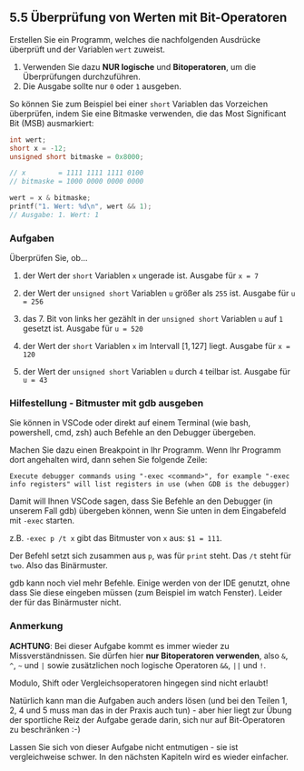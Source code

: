 ## 5.5 Überprüfung von Werten mit Bit-Operatoren

Erstellen Sie ein Programm, welches die nachfolgenden Ausdrücke überprüft und der Variablen `wert` zuweist.

1. Verwenden Sie dazu **NUR logische** und **Bitoperatoren**, um die Überprüfungen durchzuführen.
2. Die Ausgabe sollte nur `0` oder `1` ausgeben.

So können Sie zum Beispiel bei einer `short` Variablen das Vorzeichen überprüfen, indem Sie eine Bitmaske verwenden, die das Most Significant Bit (MSB) ausmarkiert:

```c
int wert;
short x = -12;
unsigned short bitmaske = 0x8000;

// x        = 1111 1111 1111 0100
// bitmaske = 1000 0000 0000 0000

wert = x & bitmaske;
printf("1. Wert: %d\n", wert && 1);
// Ausgabe: 1. Wert: 1
```

### Aufgaben

Überprüfen Sie, ob...

1. der Wert der `short` Variablen `x` ungerade ist.
  Ausgabe für `x = 7`

2. der Wert der `unsigned short` Variablen `u` größer als `255` ist.
  Ausgabe für `u = 256`

3. das 7. Bit von links her gezählt in der `unsigned short` Variablen `u` auf `1` gesetzt ist.
  Ausgabe für `u = 520`

4. der Wert der `short` Variablen `x` im Intervall $[1,127]$ liegt.
  Ausgabe für `x = 120`

5. der Wert der `unsigned short` Variablen `u` durch `4` teilbar ist.
  Ausgabe für `u = 43`

### Hilfestellung - Bitmuster mit gdb ausgeben

Sie können in VSCode oder direkt auf einem Terminal (wie bash, powershell, cmd, zsh) auch Befehle an den Debugger übergeben.

Machen Sie dazu einen Breakpoint in Ihr Programm. Wenn Ihr Programm dort angehalten wird, dann sehen Sie folgende Zeile:

```shell
Execute debugger commands using "-exec <command>", for example "-exec info registers" will list registers in use (when GDB is the debugger)
```

Damit will Ihnen VSCode sagen, dass Sie Befehle an den Debugger (in unserem Fall gdb) übergeben können, wenn Sie unten in dem Eingabefeld mit `-exec` starten.

z.B. `-exec p /t x` gibt das Bitmuster von `x` aus: `$1 = 111`.

Der Befehl setzt sich zusammen aus `p`, was für `print` steht. Das `/t` steht für `two`. Also das Binärmuster.

gdb kann noch viel mehr Befehle. Einige werden von der IDE genutzt, ohne dass Sie diese eingeben müssen (zum Beispiel im watch Fenster). Leider der für das Binärmuster nicht.

### Anmerkung

**ACHTUNG**: Bei dieser Aufgabe kommt es immer wieder zu Missverständnissen. Sie dürfen hier **nur Bitoperatoren verwenden**, also `&`, `^`, `~` und `|` sowie zusätzlichen noch logische Operatoren `&&`, `||` und `!`. 

Modulo, Shift oder Vergleichsoperatoren hingegen sind nicht erlaubt!

Natürlich kann man die Aufgaben auch anders lösen (und bei den Teilen 1, 2, 4 und 5 muss man das in der Praxis auch tun) - aber hier liegt zur Übung der sportliche Reiz der Aufgabe gerade darin, sich nur auf Bit-Operatoren zu beschränken :-)

Lassen Sie sich von dieser Aufgabe nicht entmutigen - sie ist vergleichweise schwer. In den nächsten Kapiteln wird es wieder einfacher.